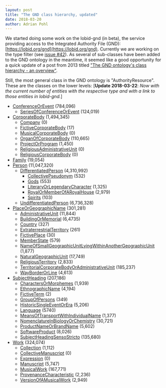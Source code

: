 ```yaml
---
layout: post
title: "The GND class hierarchy, updated"
date: 2018-03-20
author: Adrian Pohl
---
```


We started doing some work on the lobid-gnd (in beta), the service providing access to the Integrated Authority File (GND): [https://lobid.org/gnd](https://lobid.org/gnd). Currently we are working on the type filter (see [issue #42](https://github.com/hbz/lobid-gnd/issues/42)). As several of sub-classes have been added to the GND ontology in the meantime, it seemed like a good opportunity for a quick update of a post from 2013 titled ["The GND ontology's class hierarchy - an overview"](https://wiki1.hbz-nrw.de/x/CIeW).

Still, the most general class in the GND ontology is "AuthorityResource". These are the classes on the lower levels: \[**Update 2018-03-22**: *Now with the current number of entities with the respective type and with a link to those entities in lobid-gnd.*]

- [ConferenceOrEvent](http://lobid.org/gnd/search?filter=type:ConferenceOrEvent) (784,096)
   - [SeriesOfConferenceOrEvent](http://lobid.org/gnd/search?filter=type:SeriesOfConferenceOrEvent) (124,019)
- [CorporateBody](http://lobid.org/gnd/search?filter=type:CorporateBody) (1,494,345)
   - [Company](http://lobid.org/gnd/search?filter=type:Company) (0)
   - [FictiveCorporateBody](http://lobid.org/gnd/search?filter=type:FictiveCorporateBody) (17)
   - [MusicalCorporateBody](http://lobid.org/gnd/search?filter=type:MusicalCorporateBody) (0)
   - [OrganOfCorporateBody](http://lobid.org/gnd/search?filter=type:OrganOfCorporateBody) (110,665)
   - [ProjectOrProgram](http://lobid.org/gnd/search?filter=type:ProjectOrProgram) (1,450)
   - [ReligiousAdministrativeUnit](http://lobid.org/gnd/search?filter=type:ReligiousAdministrativeUnit) (0)
   - [ReligiousCorporateBody](http://lobid.org/gnd/search?filter=type:ReligiousCorporateBody) (0)
- [Family](http://lobid.org/gnd/search?filter=type:Family) (19,054)
- [Person](http://lobid.org/gnd/search?filter=type:Person) (11,047,320)
   - [DifferentiatedPerson](http://lobid.org/gnd/search?filter=type:DifferentiatedPerson) (4,310,992)
      - [CollectivePseudonym](http://lobid.org/gnd/search?filter=type:CollectivePseudonym) (532)
      - [Gods](http://lobid.org/gnd/search?filter=type:Gods) (553)
      - [LiteraryOrLegendaryCharacter](http://lobid.org/gnd/search?filter=type:LiteraryOrLegendaryCharacter) (1,325)
      - [RoyalOrMemberOfARoyalHouse](http://lobid.org/gnd/search?filter=type:RoyalOrMemberOfARoyalHouse) (2,979)
      - [Spirits](http://lobid.org/gnd/search?filter=type:Spirits) (103)
   - [UndifferentiatedPerson](http://lobid.org/gnd/search?filter=type:UndifferentiatedPerson) (6,736,328)
- [PlaceOrGeographicName](http://lobid.org/gnd/search?filter=type:PlaceOrGeographicName) (301,281)
   - [AdministrativeUnit](http://lobid.org/gnd/search?filter=type:AdministrativeUnit) (11,844)
   - [BuildingOrMemorial](http://lobid.org/gnd/search?filter=type:BuildingOrMemorial) (6,4735)
   - [Country](http://lobid.org/gnd/search?filter=type:Country) (327)
   - [ExtraterrestrialTerritory](http://lobid.org/gnd/search?filter=type:ExtraterrestrialTerritory) (261)
   - [FictivePlace](http://lobid.org/gnd/search?filter=type:FictivePlace) (30)
   - [MemberState](http://lobid.org/gnd/search?filter=type:MemberState) (579)
   - [NameOfSmallGeographicUnitLyingWithinAnotherGeographicUnit](http://lobid.org/gnd/search?filter=type:NameOfSmallGeographicUnitLyingWithinAnotherGeographicUnit) (1,877)
   - [NaturalGeographicUnit](http://lobid.org/gnd/search?filter=type:NaturalGeographicUnit) (17,749)
   - [ReligiousTerritory](http://lobid.org/gnd/search?filter=type:ReligiousTerritory) (2,833)
   - [TerritorialCorporateBodyOrAdministrativeUnit](http://lobid.org/gnd/search?filter=type:TerritorialCorporateBodyOrAdministrativeUnit) (185,237)
   - [WayBorderOrLine](http://lobid.org/gnd/search?filter=type:WayBorderOrLine) (4,613)
- [SubjectHeading](http://lobid.org/gnd/search?filter=type:SubjectHeading) (207,186)
   - [CharactersOrMorphemes](http://lobid.org/gnd/search?filter=type:CharactersOrMorphemes) (1,939)
   - [EthnographicName](http://lobid.org/gnd/search?filter=type:EthnographicName) (4,194)
   - [FictiveTerm](http://lobid.org/gnd/search?filter=type:FictiveTerm) (2)
   - [GroupOfPersons](http://lobid.org/gnd/search?filter=type:GroupOfPersons) (349)
   - [HistoricSingleEventOrEra](http://lobid.org/gnd/search?filter=type:HistoricSingleEventOrEra) (5,206)
   - [Language](http://lobid.org/gnd/search?filter=type:Language) (5740)
   - [MeansOfTransportWithIndividualName](http://lobid.org/gnd/search?filter=type:MeansOfTransportWithIndividualName) (1,377)
   - [NomenclatureInBiologyOrChemistry](http://lobid.org/gnd/search?filter=type:NomenclatureInBiologyOrChemistry) (30,721)
   - [ProductNameOrBrandName](http://lobid.org/gnd/search?filter=type:ProductNameOrBrandName) (5,602)
   - [SoftwareProduct](http://lobid.org/gnd/search?filter=type:SoftwareProduct) (8,026)
   - [SubjectHeadingSensoStricto](http://lobid.org/gnd/search?filter=type:SubjectHeadingSensoStricto) (135,680)
- [Work](http://lobid.org/gnd/search?filter=type:Work) (324,074)
   - [Collection](http://lobid.org/gnd/search?filter=type:Collection) (1,112)
   - [CollectiveManuscript](http://lobid.org/gnd/search?filter=type:CollectiveManuscript) (0)
   - [Expression](http://lobid.org/gnd/search?filter=type:Expression) (0)
   - [Manuscript](http://lobid.org/gnd/search?filter=type:Manuscript) (5,747)
   - [MusicalWork](http://lobid.org/gnd/search?filter=type:MusicalWork) (167,771)
   - [ProvenanceCharacteristic](http://lobid.org/gnd/search?filter=type:ProvenanceCharacteristic) (2,236)
   - [VersionOfAMusicalWork](http://lobid.org/gnd/search?filter=type:VersionOfAMusicalWork) (2,949)
